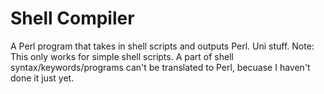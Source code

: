 # Shell Compiler

A Perl program that takes in shell scripts and outputs Perl. Uni stuff.
Note: This only works for simple shell scripts. A part of shell syntax/keywords/programs can't be translated to Perl, becuase I haven't done it just yet.
